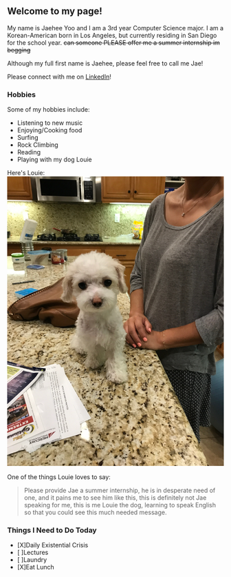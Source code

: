 ## Welcome to my page!

My name is Jaehee Yoo and I am a 3rd year Computer Science major. I am a Korean-American born in Los Angeles, but currently residing in San Diego for the school year. ~~can someone PLEASE offer me a summer internship im begging~~ 

Although my full first name is Jaehee, please feel free to call me Jae!

Please connect with me on [LinkedIn](https://www.linkedin.com/in/jaeheeyoo/)!

### Hobbies

Some of my hobbies include:
- Listening to new music
- Enjoying/Cooking food
- Surfing
- Rock Climbing
- Reading
- Playing with my dog Louie

Here's Louie: 
![louie](https://github.com/jaeyoo0609/jaeyoo0609.github.io/blob/main/IMG-6281.JPG)

One of the things Louie loves to say:
> Please provide Jae a summer internship, he is in desperate need of one, and it pains me to see him like this, this is definitely not Jae speaking for me, this is me Louie the dog, learning to speak English so that you could see this much needed message. 

### Things I Need to Do Today
- [X]Daily Existential Crisis
- [ ]Lectures
- [ ]Laundry
- [X]Eat Lunch
